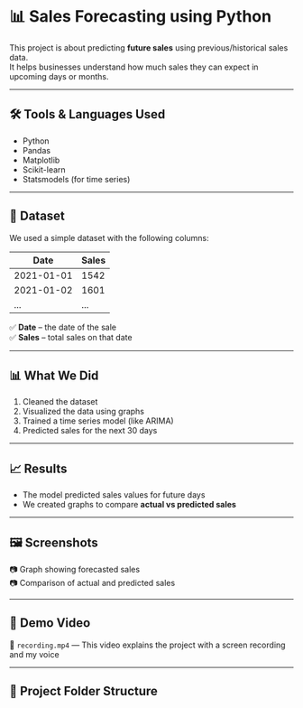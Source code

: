 # 📊 Sales Forecasting using Python

This project is about predicting **future sales** using previous/historical sales data.  
It helps businesses understand how much sales they can expect in upcoming days or months.

---

## 🛠️ Tools & Languages Used

- Python
- Pandas
- Matplotlib
- Scikit-learn
- Statsmodels (for time series)

---

## 📁 Dataset

We used a simple dataset with the following columns:

| Date       | Sales |
|------------|--------|
| 2021-01-01 | 1542   |
| 2021-01-02 | 1601   |
| ...        | ...    |

✅ **Date** – the date of the sale  
✅ **Sales** – total sales on that date

---

## 📊 What We Did

1. Cleaned the dataset  
2. Visualized the data using graphs  
3. Trained a time series model (like ARIMA)  
4. Predicted sales for the next 30 days

---

## 📈 Results

- The model predicted sales values for future days  
- We created graphs to compare **actual vs predicted sales**

---

## 🖼️ Screenshots

📷 Graph showing forecasted sales  
📷 Comparison of actual and predicted sales

---

## 🎥 Demo Video

📁 `recording.mp4` — This video explains the project with a screen recording and my voice

---

## 📂 Project Folder Structure

